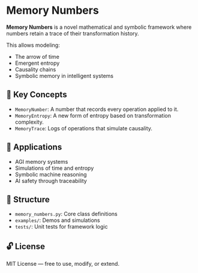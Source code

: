 # Memory Numbers

**Memory Numbers** is a novel mathematical and symbolic framework where numbers retain a trace of their transformation history.

This allows modeling:
- The arrow of time
- Emergent entropy
- Causality chains
- Symbolic memory in intelligent systems

## 🔧 Key Concepts

- `MemoryNumber`: A number that records every operation applied to it.
- `MemoryEntropy`: A new form of entropy based on transformation complexity.
- `MemoryTrace`: Logs of operations that simulate causality.

## 🧪 Applications

- AGI memory systems
- Simulations of time and entropy
- Symbolic machine reasoning
- AI safety through traceability

## 📁 Structure

- `memory_numbers.py`: Core class definitions
- `examples/`: Demos and simulations
- `tests/`: Unit tests for framework logic

## 🔓 License

MIT License — free to use, modify, or extend.
